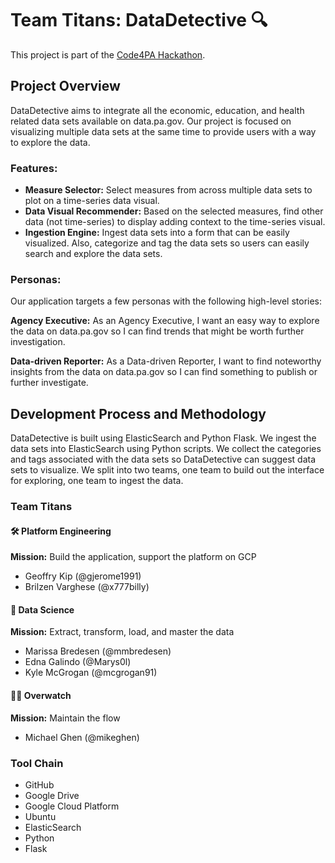 # Team Titans: DataDetective :mag:
This project is part of the [Code4PA Hackathon](https://www.code4pa.tech/).

## Project Overview
DataDetective aims to integrate all the economic, education, and health related data sets available on data.pa.gov. Our project is focused on visualizing multiple data sets at the same time to provide users with a way to explore the data.

### Features:
* **Measure Selector:** Select measures from across multiple data sets to plot on a time-series data visual.
* **Data Visual Recommender:** Based on the selected measures, find other data (not time-series) to display adding context to the time-series visual.
* **Ingestion Engine:** Ingest data sets into a form that can be easily visualized. Also, categorize and tag the data sets so users can easily search and explore the data sets.

### Personas:
Our application targets a few personas with the following high-level stories:

**Agency Executive:** As an Agency Executive, I want an easy way to explore the data on data.pa.gov so I can find trends that might be worth further investigation.

**Data-driven Reporter:** As a Data-driven Reporter, I want to find noteworthy insights from the data on data.pa.gov so I can find something to publish or further investigate.

## Development Process and Methodology
DataDetective is built using ElasticSearch and Python Flask. We ingest the data sets into ElasticSearch using Python scripts. We collect the categories and tags associated with the data sets so DataDetective can suggest data sets to visualize. We split into two teams, one team to build out the interface for exploring, one team to ingest the data.

### Team Titans
#### :hammer_and_wrench: Platform Engineering
**Mission:** Build the application, support the platform on GCP
* Geoffry Kip (@gjerome1991)
* Brilzen Varghese (@x777billy)

#### :microscope: Data Science
**Mission:** Extract, transform, load, and master the data
* Marissa Bredesen (@mmbredesen)
* Edna Galindo (@Marys0l)
* Kyle McGrogan (@mcgrogan91)

#### :construction_worker_man: Overwatch
**Mission:** Maintain the flow
* Michael Ghen (@mikeghen)

### Tool Chain
* GitHub
* Google Drive
* Google Cloud Platform
* Ubuntu
* ElasticSearch
* Python
* Flask
